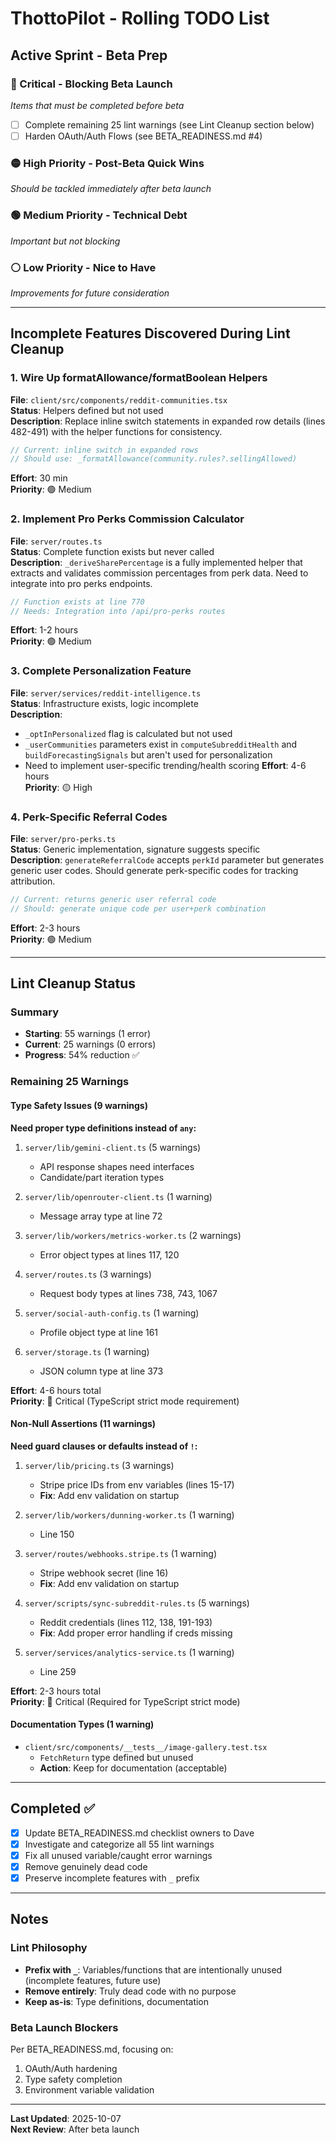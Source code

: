 # ThottoPilot - Rolling TODO List

## Active Sprint - Beta Prep

### 🔴 Critical - Blocking Beta Launch
*Items that must be completed before beta*

- [ ] Complete remaining 25 lint warnings (see Lint Cleanup section below)
- [ ] Harden OAuth/Auth Flows (see BETA_READINESS.md #4)

### 🟡 High Priority - Post-Beta Quick Wins
*Should be tackled immediately after beta launch*

### 🟢 Medium Priority - Technical Debt
*Important but not blocking*

### ⚪ Low Priority - Nice to Have
*Improvements for future consideration*

---

## Incomplete Features Discovered During Lint Cleanup

### 1. Wire Up formatAllowance/formatBoolean Helpers
**File**: `client/src/components/reddit-communities.tsx`  
**Status**: Helpers defined but not used  
**Description**: Replace inline switch statements in expanded row details (lines 482-491) with the helper functions for consistency.
```typescript
// Current: inline switch in expanded rows
// Should use: _formatAllowance(community.rules?.sellingAllowed)
```
**Effort**: 30 min  
**Priority**: 🟢 Medium

### 2. Implement Pro Perks Commission Calculator
**File**: `server/routes.ts`  
**Status**: Complete function exists but never called  
**Description**: `_deriveSharePercentage` is a fully implemented helper that extracts and validates commission percentages from perk data. Need to integrate into pro perks endpoints.
```typescript
// Function exists at line 770
// Needs: Integration into /api/pro-perks routes
```
**Effort**: 1-2 hours  
**Priority**: 🟢 Medium

### 3. Complete Personalization Feature
**File**: `server/services/reddit-intelligence.ts`  
**Status**: Infrastructure exists, logic incomplete  
**Description**: 
- `_optInPersonalized` flag is calculated but not used
- `_userCommunities` parameters exist in `computeSubredditHealth` and `buildForecastingSignals` but aren't used for personalization
- Need to implement user-specific trending/health scoring
**Effort**: 4-6 hours  
**Priority**: 🟡 High

### 4. Perk-Specific Referral Codes
**File**: `server/pro-perks.ts`  
**Status**: Generic implementation, signature suggests specific  
**Description**: `generateReferralCode` accepts `perkId` parameter but generates generic user codes. Should generate perk-specific codes for tracking attribution.
```typescript
// Current: returns generic user referral code
// Should: generate unique code per user+perk combination
```
**Effort**: 2-3 hours  
**Priority**: 🟢 Medium

---

## Lint Cleanup Status

### Summary
- **Starting**: 55 warnings (1 error)
- **Current**: 25 warnings (0 errors)
- **Progress**: 54% reduction ✅

### Remaining 25 Warnings

#### Type Safety Issues (9 warnings)
**Need proper type definitions instead of `any`:**

1. `server/lib/gemini-client.ts` (5 warnings)
   - API response shapes need interfaces
   - Candidate/part iteration types

2. `server/lib/openrouter-client.ts` (1 warning)
   - Message array type at line 72

3. `server/lib/workers/metrics-worker.ts` (2 warnings)
   - Error object types at lines 117, 120

4. `server/routes.ts` (3 warnings)
   - Request body types at lines 738, 743, 1067

5. `server/social-auth-config.ts` (1 warning)
   - Profile object type at line 161

6. `server/storage.ts` (1 warning)
   - JSON column type at line 373

**Effort**: 4-6 hours total  
**Priority**: 🔴 Critical (TypeScript strict mode requirement)

#### Non-Null Assertions (11 warnings)
**Need guard clauses or defaults instead of `!`:**

1. `server/lib/pricing.ts` (3 warnings)
   - Stripe price IDs from env variables (lines 15-17)
   - **Fix**: Add env validation on startup

2. `server/lib/workers/dunning-worker.ts` (1 warning)
   - Line 150

3. `server/routes/webhooks.stripe.ts` (1 warning)
   - Stripe webhook secret (line 16)
   - **Fix**: Add env validation on startup

4. `server/scripts/sync-subreddit-rules.ts` (5 warnings)
   - Reddit credentials (lines 112, 138, 191-193)
   - **Fix**: Add proper error handling if creds missing

5. `server/services/analytics-service.ts` (1 warning)
   - Line 259

**Effort**: 2-3 hours total  
**Priority**: 🔴 Critical (Required for TypeScript strict mode)

#### Documentation Types (1 warning)
- `client/src/components/__tests__/image-gallery.test.tsx`
  - `FetchReturn` type defined but unused
  - **Action**: Keep for documentation (acceptable)

---

## Completed ✅

- [x] Update BETA_READINESS.md checklist owners to Dave
- [x] Investigate and categorize all 55 lint warnings
- [x] Fix all unused variable/caught error warnings
- [x] Remove genuinely dead code
- [x] Preserve incomplete features with `_` prefix

---

## Notes

### Lint Philosophy
- **Prefix with `_`**: Variables/functions that are intentionally unused (incomplete features, future use)
- **Remove entirely**: Truly dead code with no purpose
- **Keep as-is**: Type definitions, documentation

### Beta Launch Blockers
Per BETA_READINESS.md, focusing on:
1. OAuth/Auth hardening
2. Type safety completion
3. Environment variable validation

---

**Last Updated**: 2025-10-07  
**Next Review**: After beta launch
